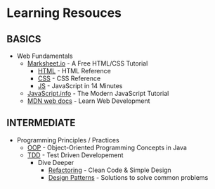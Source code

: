 # Learning Resouces

## BASICS
* Web Fundamentals
    - [Marksheet.io](https://marksheet.io/) - A Free HTML/CSS Tutorial
         - [HTML](https://htmlreference.io/) - HTML Reference
         - [CSS](https://cssreference.io/) - CSS Reference
         - [JS](https://jgthms.com/javascript-in-14-minutes/) - JavaScript in 14 Minutes
    - [JavaScript.info](https://javascript.info/) - The Modern JavaScript Tutorial
    - [MDN web docs](https://developer.mozilla.org/en-US/docs/Learn) - Learn Web Development

## INTERMEDIATE
* Programming Principles / Practices
    - [OOP](https://docs.oracle.com/javase/tutorial/java/concepts/index.html) - Object-Oriented Programming Concepts in Java
    - [TDD](https://javacodehouse.com/blog/test-driven-development-tutorial/) - Test Driven Developement
        - Dive Deeper
            - [Refactoring](https://refactoring.guru/refactoring) - Clean Code & Simple Design
            - [Design Patterns](https://refactoring.guru/design-patterns) - Solutions to solve common problems
            